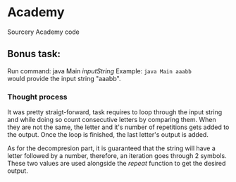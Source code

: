 # Academy
Sourcery Academy code

## Bonus task:
Run command: 
java Main *inputString*
Example: 
``java Main aaabb``  
would provide the input string "aaabb".

### Thought process
It was pretty straigt-forward, task requires to loop through the input string and while doing so count consecutive letters by comparing them. When they are not the same, the letter and it's number of repetitions gets added to the output. Once the loop is finished, the last letter's output is added.

As for the decompresion part, it is guaranteed that the string will have a letter followed by a number, therefore, an iteration goes through 2 symbols. These two values are used alongside the *repeat* function to get the desired output.
